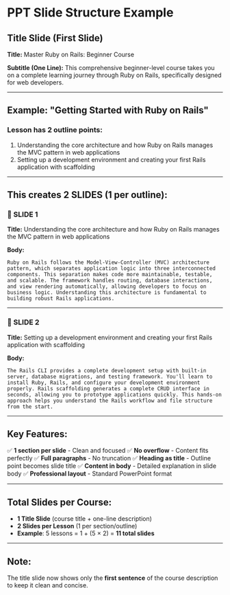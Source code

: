 # PPT Slide Structure Example

## Title Slide (First Slide)

**Title:** Master Ruby on Rails: Beginner Course

**Subtitle (One Line):** This comprehensive beginner-level course takes you on a complete learning journey through Ruby on Rails, specifically designed for web developers.

---

## Example: "Getting Started with Ruby on Rails"

### Lesson has 2 outline points:
1. Understanding the core architecture and how Ruby on Rails manages the MVC pattern in web applications
2. Setting up a development environment and creating your first Rails application with scaffolding

---

## This creates 2 SLIDES (1 per outline):

### 📄 SLIDE 1
**Title:** Understanding the core architecture and how Ruby on Rails manages the MVC pattern in web applications

**Body:**
```
Ruby on Rails follows the Model-View-Controller (MVC) architecture pattern, which separates application logic into three interconnected components. This separation makes code more maintainable, testable, and scalable. The framework handles routing, database interactions, and view rendering automatically, allowing developers to focus on business logic. Understanding this architecture is fundamental to building robust Rails applications.
```

---

### 📄 SLIDE 2
**Title:** Setting up a development environment and creating your first Rails application with scaffolding

**Body:**
```
The Rails CLI provides a complete development setup with built-in server, database migrations, and testing framework. You'll learn to install Ruby, Rails, and configure your development environment properly. Rails scaffolding generates a complete CRUD interface in seconds, allowing you to prototype applications quickly. This hands-on approach helps you understand the Rails workflow and file structure from the start.
```

---

## Key Features:

✅ **1 section per slide** - Clean and focused
✅ **No overflow** - Content fits perfectly
✅ **Full paragraphs** - No truncation
✅ **Heading as title** - Outline point becomes slide title
✅ **Content in body** - Detailed explanation in slide body
✅ **Professional layout** - Standard PowerPoint format

---

## Total Slides per Course:

- **1 Title Slide** (course title + one-line description)
- **2 Slides per Lesson** (1 per section/outline)
- **Example**: 5 lessons = 1 + (5 × 2) = **11 total slides**

---

## Note:
The title slide now shows only the **first sentence** of the course description to keep it clean and concise.
